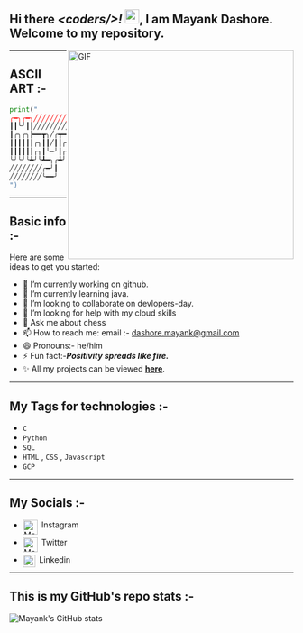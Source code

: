 ## **Hi there _\<coders/>!_ <img src="https://media.giphy.com/media/hvRJCLFzcasrR4ia7z/giphy.gif" width="25px">, I am Mayank Dashore.<br>Welcome to my repository.**
<img align="right" alt="GIF" src="https://github.com/abhisheknaiidu/abhisheknaiidu/blob/master/code.gif?raw=true" width="400" height="370">

---

## **ASCII ART :-**
```python 
print("
╭━╮╭━╮╱╱╱╱╱╱╱╱╱╱╱╱╭╮╱╱╭━━━╮╱╱╱╱╱╭╮
┃┃╰╯┃┃╱╱╱╱╱╱╱╱╱╱╱╱┃┃╱╱╰╮╭╮┃╱╱╱╱╱┃┃
┃╭╮╭╮┣━━┳╮╱╭┳━━┳━╮┃┃╭╮╱┃┃┃┣━━┳━━┫╰━┳━━┳━┳━━╮
┃┃┃┃┃┃╭╮┃┃╱┃┃╭╮┃╭╮┫╰╯╯╱┃┃┃┃╭╮┃━━┫╭╮┃╭╮┃╭┫┃━┫
┃┃┃┃┃┃╭╮┃╰━╯┃╭╮┃┃┃┃╭╮╮╭╯╰╯┃╭╮┣━━┃┃┃┃╰╯┃┃┃┃━┫
╰╯╰╯╰┻╯╰┻━╮╭┻╯╰┻╯╰┻╯╰╯╰━━━┻╯╰┻━━┻╯╰┻━━┻╯╰━━╯
╱╱╱╱╱╱╱╱╭━╯┃
╱╱╱╱╱╱╱╱╰━━╯
")

```

---
## **Basic info :-**

Here are some ideas to get you started:

- 🔭 I’m currently working on github.
- 🌱 I’m currently learning java.
- 👯 I’m looking to collaborate on devlopers-day.
- 🤔 I’m looking for help with my cloud skills
- 💬 Ask me about chess
- 📫 How to reach me: email :- dashore.mayank@gmail.com
- 😄 Pronouns:- he/him
- ⚡ Fun fact:-_**Positivity spreads like fire.**_
- ✨ All my projects can be viewed [**here**](https://github.com/myk-exe).

---
## **My Tags for technologies :-**
- `C`
- `Python` 
-  `SQL` 
-  `HTML` , `CSS` , `Javascript` 
-  `GCP` 

---
## **My Socials :-**
- &#160;Instagram<a href="https://www.instagram.com/hanjimaimayank/">
  <img align="left" alt="Mayank's instagram" width="26px" src="https://raw.githubusercontent.com/hussainweb/hussainweb/main/icons/instagram.png" />
</a>
            
- &#160;Twitter<a href="https://twitter.com/aaahchii">
  <img align="left" alt="Mayank's Twitter" width="26px" src="https://raw.githubusercontent.com/peterthehan/peterthehan/master/assets/twitter.svg" />
</a>


- &#160;Linkedin <a href="https://in.linkedin.com/in/mayank-dashore-a95405214">
  <img align="left" alt="Abhishek's LinkedIN" width="22px" src="https://raw.githubusercontent.com/peterthehan/peterthehan/master/assets/linkedin.svg" />
</a>



---
## **This is my GitHub's repo stats :-**
![Mayank's GitHub stats](https://github-readme-stats.vercel.app/api?username=myk-exe&show_icons=true&theme=nightowl)

